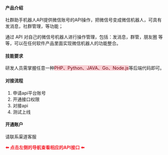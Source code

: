 #### 产品介绍

社群助手机器人API提供微信账号的API操作，把微信号变成微信机器人，可具有 发消息，社群管理，等功能；

通过 API 对自己的微信号机器人进行操作管理，包括：发消息，群管，朋友圈 等等，可以在任何软件产品里面实现微信机器人的功能整合。

#### 技能要求

研发人员需掌握任意一种<font style="background:#F8CED3;color:#70000D">PHP、Python、JAVA、Go、Node.js</font>等后端代码即可。

#### 对接流程

1. 申请api平台账号
2. 开通接口权限
3. 对接api
4. 测试上线

#### 开通账户

请联系渠道客服

**<font style="color:#F5222D;">⬅️</font>****<font style="color:#F5222D;"> 点击左侧的导航查看相应的API接口 </font>****<font style="color:#F5222D;">⬅️</font>**
